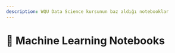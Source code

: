 ```yaml
---
description: WQU Data Science kursunun baz aldığı notebooklar
---
```


# 📕 Machine Learning Notebooks
